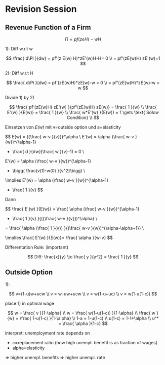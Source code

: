 # Revision Session

## Revenue Function of a Firm

$$
\Pi = pf (zeH)-wH
$$

1): Diff w.r.t w

$$
\frac{ d\Pi }{dw} = pf'(z E(w) H)*zE'(w)H-H= 0 \\
= pf'(zE(w)H) zE'(w)=1
$$

2): Diff w.r.t H

$$
\frac{ d\Pi }{dw} = pf'(zE(w)H)*zE(w)-w = 0 \\
= pf'(zE(w)H)*zE(w)-w = w
$$

Divide 1) by 2)

$$
\frac{ pf'(zE(w)H) zE'(w) }{pf'(zE(w)H) zE(w)} = \frac{ 1 }{w} \\
\frac{ E'(w) }{E(w)} = \frac{ 1 }{w} \\
\frac{ w*E'(w) }{E(w)} = 1 \gets \text{ Solow Condition} \\
$$

Einsetzen von *E(w)* mit v=outside option und a=elasticity 

$$
E(w) = ({\frac{ w-v }{v}})^\alpha \\
E'(w) = \alpha (\frac{ w-v }{w})^{\alpha-1} 
* \frac{ d }{dw}(\frac{ w }{v}-1) = 0 \\

E'(w) = \alpha (\frac{ w-v }{w})^{\alpha-1} 
* \bigg( \frac{v(1)-w(0)  }{v^2}\bigg) \\

\implies E'(w) = \alpha (\frac{ w-v }{w})^{\alpha-1} 
* \frac{ 1 }{v}
$$

Dann

$$
\frac{ E'(w) }{E(w)} = \frac{ \alpha (\frac{ w-v }{w})^{\alpha-1} 
* \frac{ 1 }{v} }{({\frac{ w-v }{v}})^\alpha} \\

= \frac{ \alpha (\frac{ 1 }{v}) }{(\frac{ w-v }{w})^{\alpha-\alpha+1}} \\

\implies \frac{ E'(w) }{E(w)}= \frac{ \alpha }{w-v}
$$

Differentation Rule: (important)

$$
Diff:  \frac{x}{y} \to \frac{ y }{y^2} = \frac{ 1 }{y}
$$

## Outside Option

1): 

$$
v=(1-u)w+ucw \\
v = w-uw+ucw \\
v = w(1-u+uc) \\
v = w(1-u(1-c))
$$

place 1) in optimal wage

$$
w = \frac{ v }{1-\alpha} \\
w = \frac{ w(1-u(1-c)) }{1-\alpha} \\
\frac{ w }{w} = \frac{ 1-u(1-c) }{1-\alpha} \\
1-a = 1-u(1-c) \\
u(1-c) = 1-1+\alpha \\
u^* = \frac{ \alpha }{1-c}
$$

interpret: unemployment rate depends on

- *c*=replacement ratio (how high unempl. benefit is as fraction of wages)
- alpha=elasticity

=> higher unempl. benefits => higher unempl. rate

